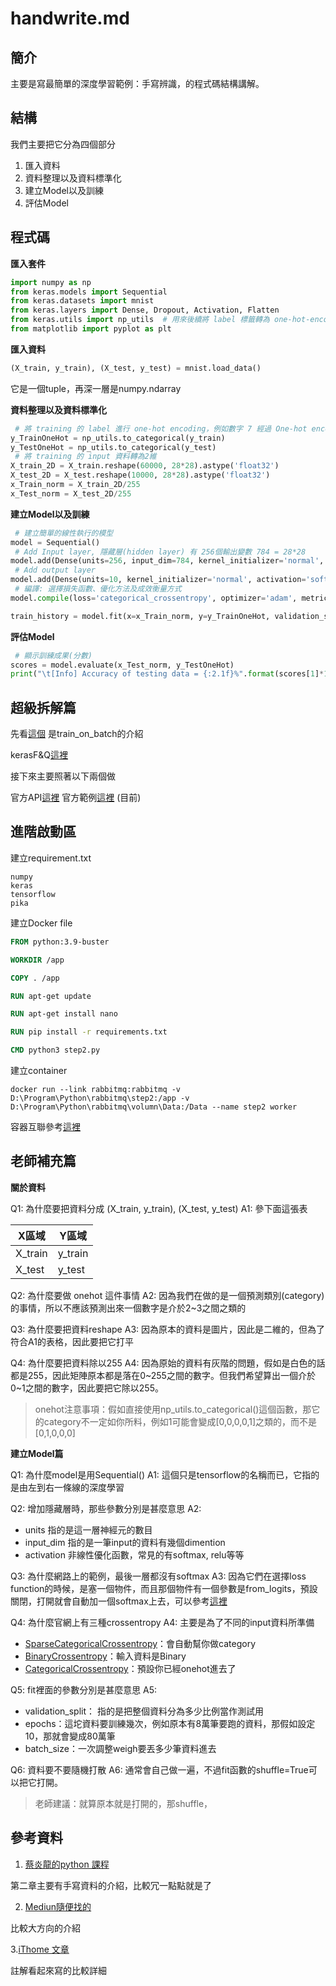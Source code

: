 # handwrite.md

## 簡介

主要是寫最簡單的深度學習範例：手寫辨識，的程式碼結構講解。


## 結構

我們主要把它分為四個部分

1. 匯入資料
2. 資料整理以及資料標準化
3. 建立Model以及訓練
4. 評估Model


## 程式碼

**匯入套件**
~~~py
import numpy as np
from keras.models import Sequential
from keras.datasets import mnist
from keras.layers import Dense, Dropout, Activation, Flatten
from keras.utils import np_utils  # 用來後續將 label 標籤轉為 one-hot-encoding
from matplotlib import pyplot as plt
~~~

**匯入資料**
~~~py
(X_train, y_train), (X_test, y_test) = mnist.load_data()
~~~

它是一個tuple，再深一層是numpy.ndarray

**資料整理以及資料標準化**
~~~py
 # 將 training 的 label 進行 one-hot encoding，例如數字 7 經過 One-hot encoding 轉換後是 0000001000，即第7個值為 1
y_TrainOneHot = np_utils.to_categorical(y_train)
y_TestOneHot = np_utils.to_categorical(y_test)
 # 將 training 的 input 資料轉為2維
X_train_2D = X_train.reshape(60000, 28*28).astype('float32')
X_test_2D = X_test.reshape(10000, 28*28).astype('float32')
x_Train_norm = X_train_2D/255
x_Test_norm = X_test_2D/255
~~~

**建立Model以及訓練**
~~~py
 # 建立簡單的線性執行的模型
model = Sequential()
 # Add Input layer, 隱藏層(hidden layer) 有 256個輸出變數 784 = 28*28
model.add(Dense(units=256, input_dim=784, kernel_initializer='normal', activation='relu'))
 # Add output layer
model.add(Dense(units=10, kernel_initializer='normal', activation='softmax'))
 # 編譯: 選擇損失函數、優化方法及成效衡量方式
model.compile(loss='categorical_crossentropy', optimizer='adam', metrics=['accuracy'])

train_history = model.fit(x=x_Train_norm, y=y_TrainOneHot, validation_split=0.2, epochs=10, batch_size=800, verbose=2)
~~~

**評估Model**
~~~py
 # 顯示訓練成果(分數)
scores = model.evaluate(x_Test_norm, y_TestOneHot)
print("\t[Info] Accuracy of testing data = {:2.1f}%".format(scores[1]*100.0))
~~~

## 超級拆解篇

先看[這個](https://blog.csdn.net/baoxin1100/article/details/107917633)
是train_on_batch的介紹

kerasF&Q[這裡](https://keras.io/getting_started/faq/#how-can-i-use-keras-with-datasets-that-dont-fit-in-memory)

接下來主要照著以下兩個做

官方API[這裡](https://keras.io/api/models/model_training_apis/)
官方範例[這裡](https://www.tensorflow.org/guide/keras/writing_a_training_loop_from_scratch)
(目前)


## 進階啟動區

建立requirement.txt
~~~requirement
numpy
keras
tensorflow
pika
~~~

建立Docker file
~~~dockerfile
FROM python:3.9-buster

WORKDIR /app

COPY . /app

RUN apt-get update

RUN apt-get install nano

RUN pip install -r requirements.txt

CMD python3 step2.py
~~~



建立container
~~~
docker run --link rabbitmq:rabbitmq -v D:\Program\Python\rabbitmq\step2:/app -v D:\Program\Python\rabbitmq\volumn\Data:/Data --name step2 worker
~~~

容器互聯參考[這裡](https://philipzheng.gitbook.io/docker_practice/network/linking)

## 老師補充篇

**關於資料**

Q1: 為什麼要把資料分成 (X_train, y_train), (X_test, y_test)
A1: 參下面這張表

|  X區域   | Y區域  |
|  ----  | ----  |
| X_train  | y_train |
| X_test  | y_test |

Q2: 為什麼要做 onehot 這件事情
A2: 因為我們在做的是一個預測類別(category)的事情，所以不應該預測出來一個數字是介於2~3之間之類的

Q3: 為什麼要把資料reshape
A3: 因為原本的資料是圖片，因此是二維的，但為了符合A1的表格，因此要把它打平

Q4: 為什麼要把資料除以255
A4: 因為原始的資料有灰階的問題，假如是白色的話都是255，因此矩陣原本都是落在0~255之間的數字。但我們希望算出一個介於0~1之間的數字，因此要把它除以255。

> onehot注意事項：假如直接使用np_utils.to_categorical()這個函數，那它的category不一定如你所料，例如1可能會變成[0,0,0,0,1]之類的，而不是[0,1,0,0,0]

**建立Model篇**

Q1: 為什麼model是用Sequential()
A1: 這個只是tensorflow的名稱而已，它指的是由左到右一條線的深度學習

Q2: 增加隱藏層時，那些參數分別是甚麼意思
A2:
- units         指的是這一層神經元的數目
- input_dim     指的是一筆input的資料有幾個dimention
- activation    非線性優化函數，常見的有softmax, relu等等

Q3: 為什麼網路上的範例，最後一層都沒有softmax
A3: 因為它們在選擇loss function的時候，是塞一個物件，而且那個物件有一個參數是from_logits，預設關閉，打開就會自動加一個softmax上去，可以參考[這裡](https://www.tensorflow.org/api_docs/python/tf/keras/losses/SparseCategoricalCrossentropy)

Q4: 為什麼官網上有三種crossentropy
A4: 主要是為了不同的input資料所準備

- [SparseCategoricalCrossentropy](https://www.tensorflow.org/api_docs/python/tf/keras/losses/SparseCategoricalCrossentropy#get_config)：會自動幫你做category
- [BinaryCrossentropy](https://www.tensorflow.org/api_docs/python/tf/keras/losses/BinaryCrossentropy)：輸入資料是Binary
- [CategoricalCrossentropy](https://www.tensorflow.org/api_docs/python/tf/keras/losses/CategoricalCrossentropy)：預設你已經onehot進去了

Q5: fit裡面的參數分別是甚麼意思
A5:
- validation_split： 指的是把整個資料分為多少比例當作測試用
- epochs：這坨資料要訓練幾次，例如原本有8萬筆要跑的資料，那假如設定10，那就會變成80萬筆
- batch_size：一次調整weigh要丟多少筆資料進去

Q6: 資料要不要隨機打散
A6: 通常會自己做一遍，不過fit函數的shuffle=True可以把它打開。

> 老師建議：就算原本就是打開的，那shuffle，



## 參考資料

1. [蔡炎龍的python 課程](https://ctld.video.nccu.edu.tw/media/1023)

第二章主要有手寫資料的介紹，比較冗一點點就是了

2. [Mediun隨便找的](https://sweetornotspicymarathon.medium.com/tesorflow-keras-%E5%AD%B8%E7%BF%92%E7%AD%86%E8%A8%98-%E6%96%B0%E6%89%8B%E4%B8%80%E5%AE%9A%E8%A6%81%E7%8E%A9%E7%9A%84mnist%E6%89%8B%E5%AF%AB%E6%95%B8%E5%AD%97%E8%BE%A8%E8%AD%98-9327366cc838)

比較大方向的介紹

3.[iThome 文章](https://ithelp.ithome.com.tw/articles/10191404)

註解看起來寫的比較詳細
